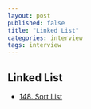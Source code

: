 ```yaml
---
layout: post
published: false
title: "Linked List"
categories: interview
tags: interview 
---
```


## Linked List

- [148. Sort List](https://leetcode.com/problems/sort-list/)